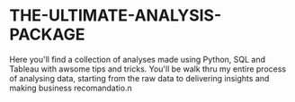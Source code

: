# THE-ULTIMATE-ANALYSIS-PACKAGE

Here you'll find a collection of analyses made using Python, SQL and Tableau with awsome tips and tricks. You'll be walk thru my entire process of analysing data, starting from the raw data to delivering insights and making business recomandatio.n 
